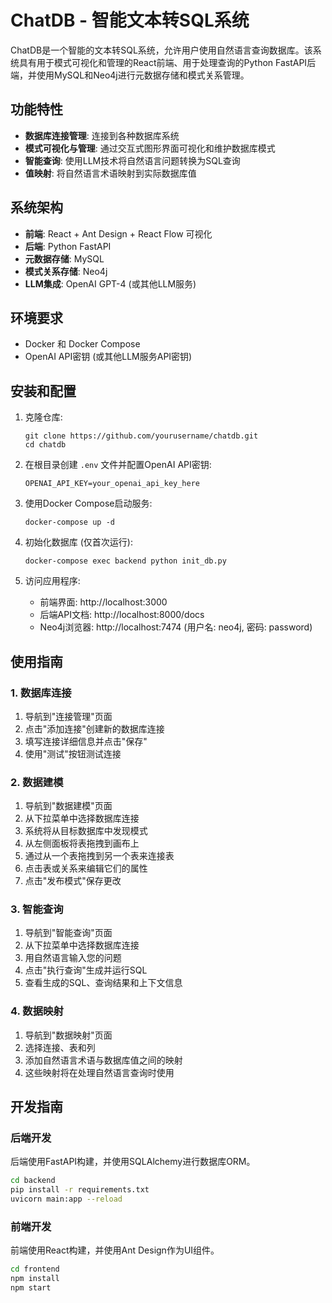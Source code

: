 # ChatDB - 智能文本转SQL系统

ChatDB是一个智能的文本转SQL系统，允许用户使用自然语言查询数据库。该系统具有用于模式可视化和管理的React前端、用于处理查询的Python FastAPI后端，并使用MySQL和Neo4j进行元数据存储和模式关系管理。

## 功能特性

- **数据库连接管理**: 连接到各种数据库系统
- **模式可视化与管理**: 通过交互式图形界面可视化和维护数据库模式
- **智能查询**: 使用LLM技术将自然语言问题转换为SQL查询
- **值映射**: 将自然语言术语映射到实际数据库值

## 系统架构

- **前端**: React + Ant Design + React Flow 可视化
- **后端**: Python FastAPI
- **元数据存储**: MySQL
- **模式关系存储**: Neo4j
- **LLM集成**: OpenAI GPT-4 (或其他LLM服务)

## 环境要求

- Docker 和 Docker Compose
- OpenAI API密钥 (或其他LLM服务API密钥)

## 安装和配置

1. 克隆仓库:
   ```
   git clone https://github.com/yourusername/chatdb.git
   cd chatdb
   ```

2. 在根目录创建 `.env` 文件并配置OpenAI API密钥:
   ```
   OPENAI_API_KEY=your_openai_api_key_here
   ```

3. 使用Docker Compose启动服务:
   ```
   docker-compose up -d
   ```

4. 初始化数据库 (仅首次运行):
   ```
   docker-compose exec backend python init_db.py
   ```

5. 访问应用程序:
   - 前端界面: http://localhost:3000
   - 后端API文档: http://localhost:8000/docs
   - Neo4j浏览器: http://localhost:7474 (用户名: neo4j, 密码: password)

## 使用指南

### 1. 数据库连接

1. 导航到"连接管理"页面
2. 点击"添加连接"创建新的数据库连接
3. 填写连接详细信息并点击"保存"
4. 使用"测试"按钮测试连接

### 2. 数据建模

1. 导航到"数据建模"页面
2. 从下拉菜单中选择数据库连接
3. 系统将从目标数据库中发现模式
4. 从左侧面板将表拖拽到画布上
5. 通过从一个表拖拽到另一个表来连接表
6. 点击表或关系来编辑它们的属性
7. 点击"发布模式"保存更改

### 3. 智能查询

1. 导航到"智能查询"页面
2. 从下拉菜单中选择数据库连接
3. 用自然语言输入您的问题
4. 点击"执行查询"生成并运行SQL
5. 查看生成的SQL、查询结果和上下文信息

### 4. 数据映射

1. 导航到"数据映射"页面
2. 选择连接、表和列
3. 添加自然语言术语与数据库值之间的映射
4. 这些映射将在处理自然语言查询时使用

## 开发指南

### 后端开发

后端使用FastAPI构建，并使用SQLAlchemy进行数据库ORM。

```bash
cd backend
pip install -r requirements.txt
uvicorn main:app --reload
```

### 前端开发

前端使用React构建，并使用Ant Design作为UI组件。

```bash
cd frontend
npm install
npm start
```

